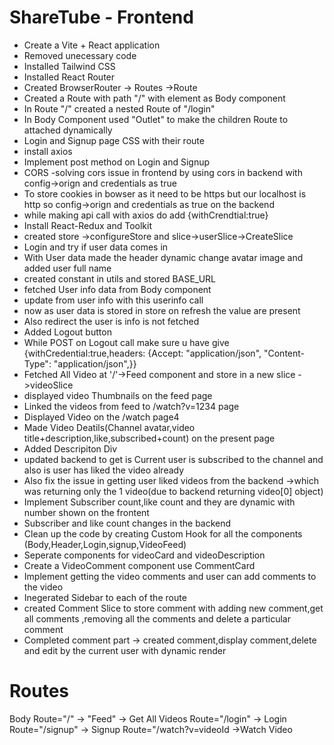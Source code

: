 # ShareTube - Frontend

- Create a Vite + React application
- Removed unecessary code
- Installed Tailwind CSS
- Installed React Router
- Created BrowserRouter -> Routes ->Route
- Created a Route with path "/" with element as Body component
- In Route "/" created a nested Route of "/login"
- In Body Component used "Outlet" to make the children Route to attached dynamically
- Login and Signup page CSS with their route
- install axios
- Implement post method on Login and Signup
- CORS -solving cors issue in frontend by using cors in backend with config->orign and credentials as true
- To store cookies in bowser as it need to be https but our localhost is http so config->orign and credentials as true on the backend
- while making api call with axios do add {withCrendtial:true}
- Install React-Redux and Toolkit
- created store ->configureStore and slice->userSlice->CreateSlice
- Login and try if user data comes in
- With User data made the header dynamic change avatar image and added user full name
- created constant in utils and stored BASE_URL
- fetched User info data from Body component
- update from user info with this userinfo call
- now as user data is stored in store on refresh the value are present
- Also redirect the user is info is not fetched
- Added Logout button
- While POST on Logout call make sure u have give {withCredential:true,headers: {Accept: "application/json",
"Content-Type": "application/json",}}
- Fetched All Video at '/'->Feed component and store in a new slice ->videoSlice
- displayed video Thumbnails on the feed page
- Linked the videos from feed to /watch?v=1234 page
- Displayed Video on the /watch page4
- Made Video Deatils(Channel avatar,video title+description,like,subscribed+count) on the present page
- Added Descripiton Div 
- updated backend to get is Current user is subscribed to the channel and also is user has liked the video already
- Also fix the issue in getting user liked videos from the backend ->which was returning only the 1 video(due to  backend returning video[0] object)
- Implement Subscriber count,like count and they are dynamic with number shown on the frontent
- Subscriber and like count changes in the backend
- Clean up the code by creating Custom Hook for all the components (Body,Header,Login,signup,VideoFeed)
- Seperate components for videoCard and videoDescription
- Create a VideoComment component use CommentCard 
- Implement getting the video comments and user can add comments to the video
- Inegerated Sidebar to each of the route
- created Comment Slice to store comment with adding new comment,get all comments ,removing all the comments and delete a particular comment
- Completed comment part -> created comment,display comment,delete and edit by the current user with dynamic render


# Routes

Body
Route="/" -> "Feed" -> Get All Videos
Route="/login" -> Login
Route="/signup" -> Signup
Route="/watch?v=videoId ->Watch Video
